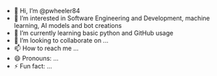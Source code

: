 - 👋 Hi, I’m @pwheeler84
- 👀 I’m interested in Software Engineering and Development, machine learning, AI models and bot creations
- 🌱 I’m currently learning basic python and GitHub usage
- 💞️ I’m looking to collaborate on ...
- 📫 How to reach me ...
- 😄 Pronouns: ...
- ⚡ Fun fact: ...

<!---
pwheeler84/pwheeler84 is a ✨ special ✨ repository because its `README.md` (this file) appears on your GitHub profile.
You can click the Preview link to take a look at your changes.
--->
